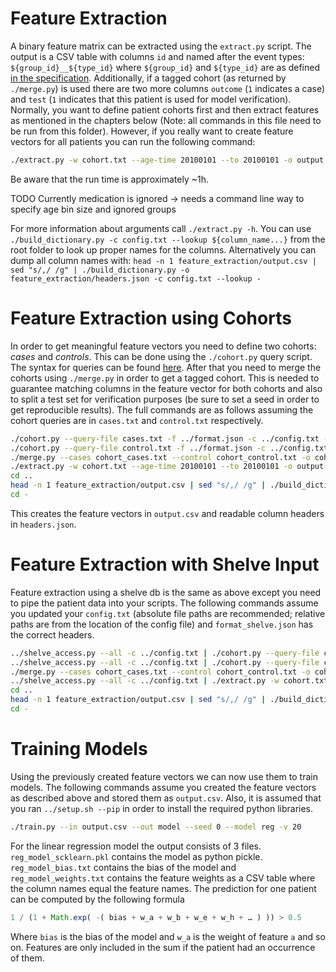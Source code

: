 # Feature Extraction

A binary feature matrix can be extracted using the `extract.py` script.
The output is a CSV table with columns `id` and named after the event types:
`${group_id}__${type_id}` where `${group_id}` and `${type_id}` are as defined
[in the specification](../spec.md).
Additionally, if a tagged cohort (as returned by `./merge.py`) is used there are
two more columns `outcome` (`1` indicates a case) and `test` (`1` indicates that
this patient is used for model verification). Normally, you want to define
patient cohorts first and then extract features as mentioned in the chapters below
(Note: all commands in this file need to be run from this folder).
However, if you really want to create feature vectors for all patients you can run
the following command:

```bash
./extract.py -w cohort.txt --age-time 20100101 --to 20100101 -o output.csv -f ../format.json -c ../config.txt -- ../cms
```

Be aware that the run time is approximately ~1h.

TODO Currently medication is ignored -> needs a command line way to specify age bin size and ignored groups

For more information about arguments call `./extract.py -h`.
You can use `./build_dictionary.py -c config.txt --lookup ${column_name...}`
from the root folder to look up proper names for the columns.
Alternatively you can dump all column names with:
`head -n 1 feature_extraction/output.csv | sed "s/,/ /g" | ./build_dictionary.py -o feature_extraction/headers.json -c config.txt --lookup -`

# Feature Extraction using Cohorts

In order to get meaningful feature vectors you need to define two cohorts: *cases* and *controls*.
This can be done using the `./cohort.py` query script. The syntax for queries
can be found [here](cohort.py#L105-118). After that you need to merge the
cohorts using `./merge.py` in order to get a tagged cohort. This is needed to
guarantee matching columns in the feature vector for both cohorts and
also to split a test set for verification purposes (be sure to set a seed
in order to get reproducible results). The full commands are as follows
assuming the cohort queries are in `cases.txt` and `control.txt`
respectively.

```bash
./cohort.py --query-file cases.txt -f ../format.json -c ../config.txt -o cohort_cases.txt -- ../cms
./cohort.py --query-file control.txt -f ../format.json -c ../config.txt -o cohort_control.txt -- ../cms
./merge.py --cases cohort_cases.txt --control cohort_control.txt -o cohort.txt --test 30 --seed 0
./extract.py -w cohort.txt --age-time 20100101 --to 20100101 -o output.csv -f ../format.json -c ../config.txt -- ../cms
cd ..
head -n 1 feature_extraction/output.csv | sed "s/,/ /g" | ./build_dictionary.py -o feature_extraction/headers.json -c config.txt --lookup -
cd -
```

This creates the feature vectors in `output.csv` and readable column headers in `headers.json`.

# Feature Extraction with Shelve Input

Feature extraction using a shelve db is the same as above except you need to pipe
the patient data into your scripts. The following commands assume you updated
your `config.txt` (absolute file paths are recommended; relative paths are from
the location of the config file) and `format_shelve.json` has the correct headers.

```bash
../shelve_access.py --all -c ../config.txt | ./cohort.py --query-file cases.txt -f ../format_shelve.json -c ../config.txt -o cohort_cases.txt -- -
../shelve_access.py --all -c ../config.txt | ./cohort.py --query-file control.txt -f ../format_shelve.json -c ../config.txt -o cohort_control.txt -- -
./merge.py --cases cohort_cases.txt --control cohort_control.txt -o cohort.txt --test 30 --seed 0
../shelve_access.py --all -c ../config.txt | ./extract.py -w cohort.txt --age-time 20100101 --to 20100101 -o output.csv -f ../format_shelve.json -c ../config.txt -- -
cd ..
head -n 1 feature_extraction/output.csv | sed "s/,/ /g" | ./build_dictionary.py -o feature_extraction/headers.json -c config.txt --lookup -
cd -
```

# Training Models

Using the previously created feature vectors we can now use them to train models.
The following commands assume you created the feature vectors as described above
and stored them as `output.csv`. Also, it is assumed that you ran `../setup.sh --pip`
in order to install the required python libraries.

```bash
./train.py --in output.csv --out model --seed 0 --model reg -v 20
```

For the linear regression model the output consists of 3 files.
`reg_model_scklearn.pkl` contains the model as python pickle.
`reg_model_bias.txt` contains the bias of the model and
`reg_model_weights.txt` contains the feature weights as a CSV table
where the column names equal the feature names.
The prediction for one patient can be computed by the following formula

```javascript
1 / (1 + Math.exp( -( bias + w_a + w_b + w_e + w_h + … ) )) > 0.5
```

Where `bias` is the bias of the model and `w_a` is the weight of feature `a`
and so on. Features are only included in the sum if the patient had an occurrence of them.

